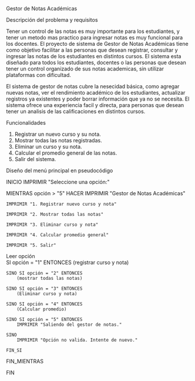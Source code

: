 Gestor de Notas Académicas

Descripción del problema y requisitos

Tener un control de las notas es muy importante para los estudiantes, y tener un metodo mas practico para ingresar notas es muy funcional para los docentes.
El proyecto de sistema de Gestor de Notas Académicas tiene como objetivo facilitar a las personas que desean registrar, consultar y ingresar las notas de los estudiantes en distintos cursos. El sistema esta diseñado para todos los estudiantes, docentes o las personas que desean tener un control organizado de sus notas academicas, sin utilizar plataformas con dificultad.  

El sistema de gestor de notas cubre la nesecidad básica, como agregar nuevas notas, ver el rendimiento académico de los estudiantes, actualizar registros ya existentes y poder borrar información que ya no se necesita. El sistema ofrece una experiencia facil y directa, para personas que desean tener un analisis de las calificaciones en distintos cursos. 

Funcionalidades 
1. Registrar un nuevo curso y su nota.
2. Mostrar todas las notas registradas.
3. Eliminar un curso y su nota.
4. Calcular el promedio general de las notas.
5. Salir del sistema.

   
Diseño del menú principal en pseudocódigo


INICIO
IMPRIMIR "Seleccione una opción:"
  
MIENTRAS opción > "5" HACER
    IMPRIMIR "Gestor de Notas Académicas"
    
    IMPRIMIR "1. Registrar nuevo curso y nota"
    
    IMPRIMIR "2. Mostrar todas las notas"
    
    IMPRIMIR "3. Eliminar curso y nota"
    
    IMPRIMIR "4. Calcular promedio general"
    
    IMPRIMIR "5. Salir"
    
Leer opción   
    SI opción = "1" ENTONCES
        (registrar curso y nota)
        
    SINO SI opción = "2" ENTONCES
        (mostrar todas las notas)
        
    SINO SI opción = "3" ENTONCES
        (Eliminar curso y nota)
        
    SINO SI opción = "4" ENTONCES
        (Calcular promedio)
        
    SINO SI opción = "5" ENTONCES
        IMPRIMIR "Saliendo del gestor de notas."
        
    SINO
        IMPRIMIR "Opción no valida. Intente de nuevo."
        
    FIN_SI

FIN_MIENTRAS

FIN





